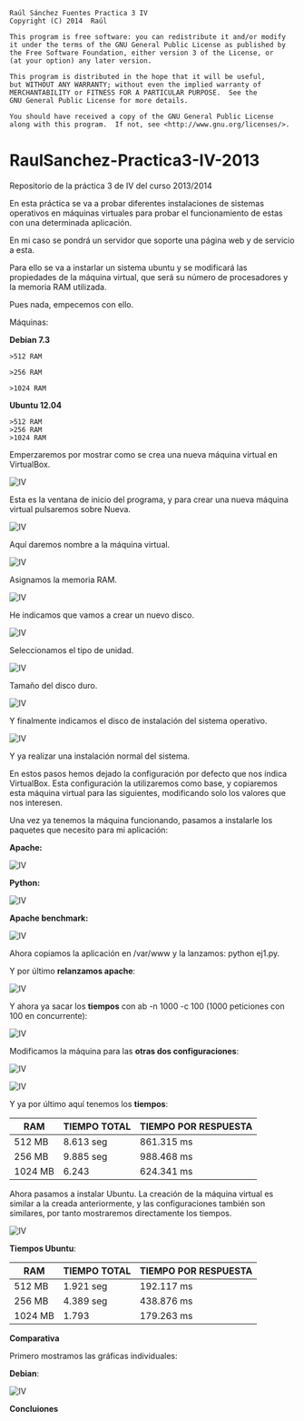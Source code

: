     Raúl Sánchez Fuentes Practica 3 IV
    Copyright (C) 2014  Raúl

    This program is free software: you can redistribute it and/or modify
    it under the terms of the GNU General Public License as published by
    the Free Software Foundation, either version 3 of the License, or
    (at your option) any later version.

    This program is distributed in the hope that it will be useful,
    but WITHOUT ANY WARRANTY; without even the implied warranty of
    MERCHANTABILITY or FITNESS FOR A PARTICULAR PURPOSE.  See the
    GNU General Public License for more details.

    You should have received a copy of the GNU General Public License
    along with this program.  If not, see <http://www.gnu.org/licenses/>.




RaulSanchez-Practica3-IV-2013
=============================

Repositorio de la práctica 3 de IV del curso 2013/2014

En esta práctica se va a probar diferentes instalaciones de sistemas operativos en máquinas virtuales para probar el funcionamiento de estas con una determinada aplicación.

En mi caso se pondrá un servidor que soporte una página web y de servicio a esta.

Para ello se va a instarlar un sistema ubuntu y se modificará las propiedades de la máquina virtual, que será su número de procesadores y la memoria RAM utilizada.

Pues nada, empecemos con ello.


Máquinas:

**Debian 7.3**

	>512 RAM

	>256 RAM

	>1024 RAM

**Ubuntu 12.04**

	>512 RAM
	>256 RAM
	>1024 RAM


Emperzaremos por mostrar como se crea una nueva máquina virtual en VirtualBox.

![IV](https://dl.dropboxusercontent.com/s/ibuts86t3xgbjmo/1.png)

Esta es la ventana de inicio del programa, y para crear una nueva máquina virtual pulsaremos sobre Nueva.


![IV](https://dl.dropboxusercontent.com/s/tk4hfma679lcv4v/2.png)

Aquí daremos nombre a la máquina virtual.

![IV](https://dl.dropboxusercontent.com/s/m2s3f1kwnkmtn25/3.png)

Asignamos la memoria RAM.

![IV](https://dl.dropboxusercontent.com/s/mx2c2ju0qwjnmor/4.png)

He indicamos que vamos a crear un nuevo disco.

![IV](https://dl.dropboxusercontent.com/s/xg36xp6sfjc0tje/5.png)

Seleccionamos el tipo de unidad.

![IV](https://dl.dropboxusercontent.com/s/qevsdwbaw9bvd5v/6.png)

Tamaño del disco duro.

![IV](https://dl.dropboxusercontent.com/s/aeryv4pbcfyzuhn/7.png)

Y finalmente indicamos el disco de instalación del sistema operativo.

![IV](https://dl.dropboxusercontent.com/s/rxj49mpibtonldx/8.png)

Y ya realizar una instalación normal del sistema.


En estos pasos hemos dejado la configuración por defecto que nos índica VirtualBox. Esta configuración la utilizaremos como base, y copiaremos esta máquina virtual para las siguientes, modificando solo los valores que nos interesen.


Una vez ya tenemos la máquina funcionando, pasamos a instalarle los paquetes que necesito para mi aplicación:

**Apache:**

![IV](https://dl.dropboxusercontent.com/s/8fdf0ghk8t365au/10.png)


**Python:**

![IV](https://dl.dropboxusercontent.com/s/2orslkm9nbpr3mo/11.png)

**Apache benchmark:**

![IV](https://dl.dropboxusercontent.com/s/yr30g1x3hfdepo3/13.png)

Ahora copiamos la aplicación en /var/www y la lanzamos: python ej1.py.


Y por último **relanzamos apache**:

![IV](https://dl.dropboxusercontent.com/s/ak9qnbw0jsjd95m/14.png)


Y ahora ya sacar los **tiempos** con ab -n 1000 -c 100 (1000 peticiones con 100 en concurrente):

![IV](https://dl.dropboxusercontent.com/s/2yr39f8g9lymbmv/41512.png?m=)


Modificamos la máquina para las **otras dos configuraciones**:


![IV](https://dl.dropboxusercontent.com/s/gvsrnhqi6wpful8/16.png)


![IV](https://dl.dropboxusercontent.com/s/a9h4hz3vw3nimv1/17.png)


Y ya por último aquí tenemos los **tiempos**:


|RAM|TIEMPO TOTAL| TIEMPO POR RESPUESTA|
|---|------|--------------|
|512 MB|8.613 seg|861.315 ms|
|256 MB|9.885 seg|988.468 ms|
|1024 MB|6.243|624.341 ms|


Ahora pasamos a instalar Ubuntu. La creación de la máquina virtual es similar a la creada anteriormente, y las configuraciones también son similares, por tanto mostraremos directamente los tiempos.


![IV](https://dl.dropboxusercontent.com/s/a5llhviunqwihzf/30.png)


**Tiempos Ubuntu**:

|RAM|TIEMPO TOTAL| TIEMPO POR RESPUESTA|
|---|------|--------------|
|512 MB|1.921 seg|192.117 ms|
|256 MB|4.389 seg|438.876 ms|
|1024 MB|1.793|179.263 ms|



**Comparativa**

Primero mostramos las gráficas individuales:

**Debian**:

![IV]()


**Concluiones**
